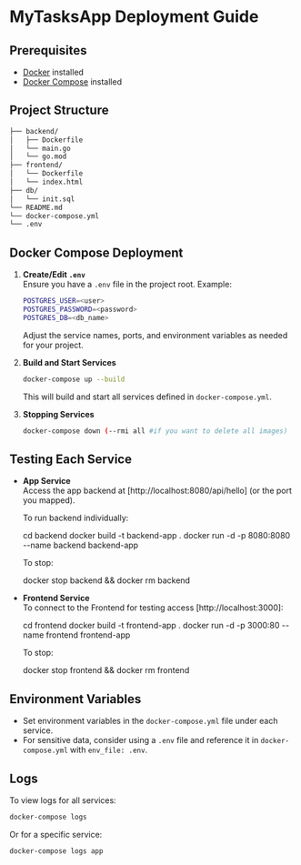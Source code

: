 # MyTasksApp Deployment Guide

## Prerequisites

- [Docker](https://docs.docker.com/get-docker/) installed
- [Docker Compose](https://docs.docker.com/compose/install/) installed

## Project Structure

<!-- ...existing code or add your project structure here... -->
```bash
├── backend/
│   ├── Dockerfile
│   └── main.go
│   └── go.mod
├── frontend/
│   └── Dockerfile
│   └── index.html
├── db/
│   └── init.sql
└── README.md
└── docker-compose.yml
└── .env
```
## Docker Compose Deployment

1. **Create/Edit `.env`**  
   Ensure you have a `.env` file in the project root. Example:

   ```sh
   POSTGRES_USER=<user>
   POSTGRES_PASSWORD=<password>
   POSTGRES_DB=<db_name>
   ```

   Adjust the service names, ports, and environment variables as needed for your project.

2. **Build and Start Services**

   ```sh
   docker-compose up --build
   ```

   This will build and start all services defined in `docker-compose.yml`.

3. **Stopping Services**

   ```sh
   docker-compose down (--rmi all #if you want to delete all images)
   ```

## Testing Each Service

- **App Service**  
  Access the app backend at [http://localhost:8080/api/hello] (or the port you mapped).

  To run backend individually:
  
  cd backend
  docker build -t backend-app .
  docker run -d -p 8080:8080 --name backend backend-app

  To stop:

  docker stop backend && docker rm backend



- **Frontend Service**  
  To connect to the Frontend for testing access [http://localhost:3000]:
  
  cd frontend
  docker build -t frontend-app .
  docker run -d -p 3000:80 --name frontend frontend-app

  To stop:

  docker stop frontend && docker rm frontend



## Environment Variables

- Set environment variables in the `docker-compose.yml` file under each service.
- For sensitive data, consider using a `.env` file and reference it in `docker-compose.yml` with `env_file: .env`.

## Logs

To view logs for all services:
```sh
docker-compose logs
```
Or for a specific service:
```sh
docker-compose logs app
```

